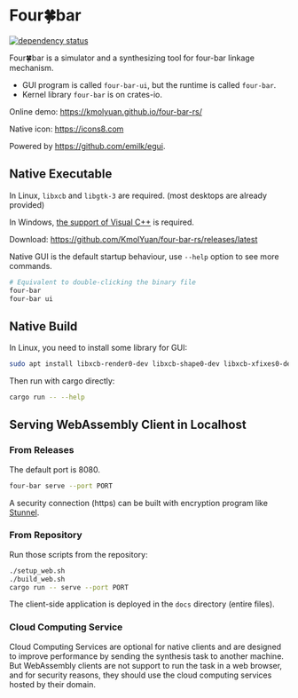 # Four🍀bar

[![dependency status](https://deps.rs/repo/github/KmolYuan/four-bar-rs/status.svg)](https://deps.rs/repo/github/KmolYuan/four-bar-rs)

Four🍀bar is a simulator and a synthesizing tool for four-bar linkage mechanism.

+ GUI program is called `four-bar-ui`, but the runtime is called `four-bar`.
+ Kernel library `four-bar` is on crates-io.

Online demo: <https://kmolyuan.github.io/four-bar-rs/>

Native icon: <https://icons8.com>

Powered by <https://github.com/emilk/egui>.

## Native Executable

In Linux, `libxcb` and `libgtk-3` are required. (most desktops are already provided)

In Windows, [the support of Visual C++](https://docs.microsoft.com/zh-TW/cpp/windows/latest-supported-vc-redist?view=msvc-160) is required.

Download: <https://github.com/KmolYuan/four-bar-rs/releases/latest>

Native GUI is the default startup behaviour, use `--help` option to see more commands.

```bash
# Equivalent to double-clicking the binary file
four-bar
four-bar ui
```

## Native Build

In Linux, you need to install some library for GUI:

```bash
sudo apt install libxcb-render0-dev libxcb-shape0-dev libxcb-xfixes0-dev libxkbcommon-dev libgtk-3-dev
```

Then run with cargo directly:

```bash
cargo run -- --help
```

## Serving WebAssembly Client in Localhost

### From Releases

The default port is 8080.

```bash
four-bar serve --port PORT
```

A security connection (https) can be built with encryption program like [Stunnel](https://www.stunnel.org/).

### From Repository

Run those scripts from the repository:

```bash
./setup_web.sh
./build_web.sh
cargo run -- serve --port PORT
```

The client-side application is deployed in the `docs` directory (entire files).

### Cloud Computing Service

Cloud Computing Services are optional for native clients and are designed to improve performance by sending the synthesis task to another machine. But WebAssembly clients are not support to run the task in a web browser, and for security reasons, they should use the cloud computing services hosted by their domain.

